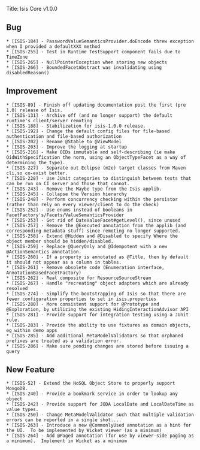 Title: Isis Core v1.0.0

## Bug
    * [ISIS-184] - PasswordValueSemanticsProvider.doEncode threw exception when I provided a defaultXXX method
    * [ISIS-255] - Test in Runtime TestSupport component fails due to TimeZone
    * [ISIS-265] - NullPointerException when storing new objects
    * [ISIS-266] - BoundedFacetAbstract was invalidating using disabledReason()



## Improvement
    * [ISIS-89] - Finish off updating documentation post the first (pre 1.0) release of Isis.
    * [ISIS-131] - Archive off (and no longer support) the default runtime's client/server remoting
    * [ISIS-188] - Stabilization for isis-1.0.0 release.
    * [ISIS-192] - Change the default config files for file-based authentication and file-based authorization
    * [ISIS-202] - Rename @Stable to @ViewModel
    * [ISIS-203] - Improve the logging at startup
    * [ISIS-216] - Make OIDs immutable and self-describing (ie make OidWithSpecification the norm, using an ObjectTypeFacet as a way of determining the type).
    * [ISIS-227] - Separate out Eclipse (m2e) target classes from Maven cli,so co-exist better.
    * [ISIS-228] - Use JUnit categories to distinguish between tests that can be run on CI server and those that cannot.
    * [ISIS-243] - Remove the Maybe type from the Isis applib.
    * [ISIS-245] - Collapse the Version hierarchy
    * [ISIS-248] - Perform concurrency checking within the persistor (rather than rely on every viewer/client to do the check)
    * [ISIS-252] - Use enums instead of booleans in FacetFactory's/Facets/ValueSemanticsProvider
    * [ISIS-253] - Get rid of DateValueFacet#getLevel(), since unused
    * [ISIS-257] - Remove the @Executed annotation from the applib (and corresponding metadata stuff) since remoting no longer supported.
    * [ISIS-258] - Extend @Hidden and @Disabled to specify Where the object member should be hidden/disabled.
    * [ISIS-259] - Replace @QueryOnly and @Idempotent with a new @ActionSemantics annotation.
    * [ISIS-260] - If a property is annotated as @Title, then by default it should not appear as a column in tables.
    * [ISIS-261] - Remove obsolete code (Enumeration interface, AnnotationBasedFacetFactory)
    * [ISIS-262] - Real composite for ResourceSourceStream
    * [ISIS-267] - Handle "recreating" object adapters which are already resolved
    * [ISIS-274] - Simplify the bootstrapping of Isis so that there are fewer configuration properties to set in isis.properties
    * [ISIS-280] - More consistent support for @Prototype and @Exploration, by utilizing the existing HidingInteractionAdvisor API
    * [ISIS-281] - Provide support for integration testing using a JUnit rule.
    * [ISIS-283] - Provide the ability to use fixtures as domain objects, eg within demo apps
    * [ISIS-285] - Add additional MetaModelValidators so that orphaned prefixes are treated as a validation error.
    * [ISIS-286] - Make sure pending changes are stored before issuing a query

## New Feature
    * [ISIS-52] - Extend the NoSQL Object Store to properly support MongoDB.
    * [ISIS-240] - Provide a bookmark service in order to lookup any object
    * [ISIS-242] - Provide support for JODA LocalDate and LocalDateTime as value types.
    * [ISIS-250] - Change MetaModelValidator such that multiple validation errors can be reported in a single shot....
    * [ISIS-263] - Introduce a new @CommonlyUsed annotation as a hint for the UI.  To be implemented by Wicket viewer (as a minimum)
    * [ISIS-264] - Add @Paged annotation (for use by viewer-side paging as a minimum).  Implement in Wicket as a minimum

